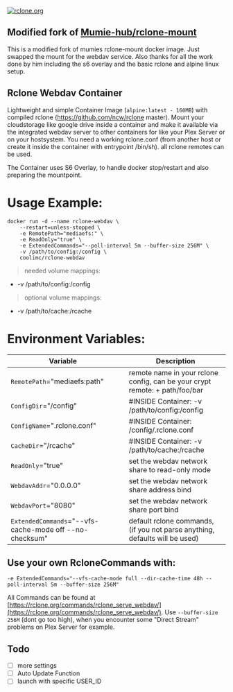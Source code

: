 [rcloneurl]: https://rclone.org

[![rclone.org](https://rclone.org/img/rclone-120x120.png)][rcloneurl]

Modified fork of [Mumie-hub/rclone-mount](https://github.com/Mumie-hub/docker-services/tree/master/rclone-mount)
---

This is a modified fork of mumies rclone-mount docker image. Just swapped the mount for the webdav service.
Also thanks for all the work done by him including the s6 overlay and the basic rclone and alpine linux setup.

Rclone Webdav Container
---

Lightweight and simple Container Image (`alpine:latest - 160MB`) with compiled rclone (https://github.com/ncw/rclone master). Mount your cloudstorage like google drive inside a container and make it available via the integrated webdav server to other containers for like your Plex Server or on your hostsystem. You need a working rclone.conf (from another host or create it inside the container with entrypoint /bin/sh). all rclone remotes can be used.


The Container uses S6 Overlay, to handle docker stop/restart and also preparing the mountpoint.


# Usage Example:

    docker run -d --name rclone-webdav \
        --restart=unless-stopped \
        -e RemotePath="mediaefs:" \
        -e ReadOnly="true" \
        -e ExtendedCommands="--poll-interval 5m --buffer-size 256M" \
        -v /path/to/config:/config \
        coolimc/rclone-webdav

> needed volume mappings:

- -v /path/to/config:/config

> optional volume mappings:

- -v /path/to/cache:/rcache


# Environment Variables:

| Variable |  | Description |
|---|--------|----|
|`RemotePath`="mediaefs:path" | |remote name in your rclone config, can be your crypt remote: + path/foo/bar|
|`ConfigDir`="/config"| |#INSIDE Container: -v /path/to/config:/config|
|`ConfigName`=".rclone.conf"| |#INSIDE Container: /config/.rclone.conf|
|`CacheDir`="/rcache"| |#INSIDE Container: -v /path/to/cache:/rcache|
|`ReadOnly`="true"| |set the webdav network share to read-only mode|
|`WebdavAddr`="0.0.0.0"| |set the webdav network share address bind|
|`WebdavPort`="8080"| |set the webdav network share port bind|
|`ExtendedCommands`="--vfs-cache-mode off --no-checksum"| |default rclone commands, (if you not parse anything, defaults will be used)|


## Use your own RcloneCommands with:
```vim
-e ExtendedCommands="--vfs-cache-mode full --dir-cache-time 48h --poll-interval 5m --buffer-size 256M"
```

All Commands can be found at [https://rclone.org/commands/rclone_serve_webdav/](https://rclone.org/commands/rclone_serve_webdav/). Use `--buffer-size 256M` (dont go too high), when you encounter some "Direct Stream" problems on Plex Server for example.


Todo
----

* [ ] more settings
* [ ] Auto Update Function
* [ ] launch with specific USER_ID

